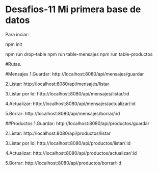 # Desafios-11  Mi primera base de datos 

Para  inciar:

npm init

npm run drop-table
npm run table-mensajes
npm run table-productos 


#Rutas.

#Mensajes
1.Guardar: http://localhost:8080/api/mensajes/guardar

2.Listar: http://localhost:8080/api/mensajes/listar

3.Listar por Id: http://localhost:8080/api/mensajes/listar/:id

4.Actualizar: http://localhost:8080/api/mensajes/actualizar/:id

5.Borrar: http://localhost:8080/api/mensajes/borrar/:id

##Productos
1.Guardar: http://localhost:8080/api/productos/guardar

2.Listar: http://localhost:8080/api/productos/listar

3.Listar por Id: http://localhost:8080/api/productos/listar/:id

4.Actualizar: http://localhost:8080/api/productos/actualizar/:id

5.Borrar: http://localhost:8080/api/productos/borrar/:id








